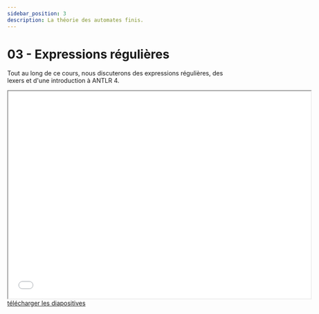 ```yaml
---
sidebar_position: 3
description: La théorie des automates finis.
---
```


# 03 - Expressions régulières

Tout au long de ce cours, nous discuterons des expressions régulières, des lexers et d'une introduction à ANTLR 4.

<iframe src="/cours/alf_3.pdf" loading="lazy" width="700" height="480">
    Impossible d'afficher le fichier pdf
</iframe>
<a href="/cours/alf_3.pdf" download="alf_3.pdf">télécharger les diapositives</a>
